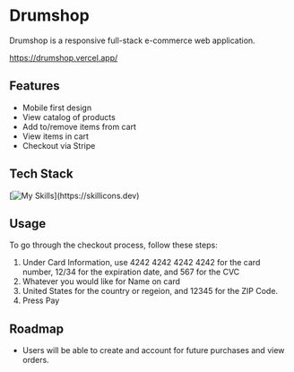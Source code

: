 # Drumshop

Drumshop is a responsive full-stack e-commerce web application. 


https://drumshop.vercel.app/
## Features

- Mobile first design
- View catalog of products
- Add to/remove items from cart
- View items in cart
- Checkout via Stripe


## Tech Stack

[![My Skills](https://skillicons.dev/icons?i=nextjs,ts,redux,supabase,prisma,tailwind,)](https://skillicons.dev)

## Usage
To go through the checkout process, follow these steps:
  1. Under Card Information, use 4242 4242 4242 4242 for the card number, 12/34 for the expiration date, and      567 for the CVC
  2. Whatever you would like for Name on card 
  3. United States for the country or regeion, and 12345 for the ZIP Code.
  4. Press Pay



## Roadmap

- Users will be able to create and account for future purchases and view orders.

